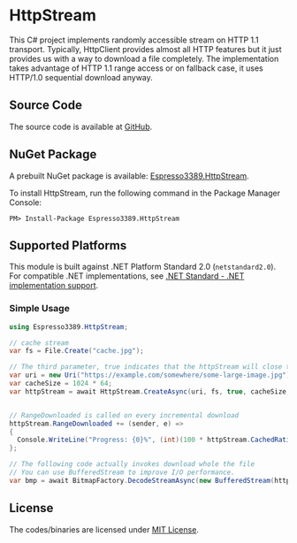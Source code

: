 HttpStream
==========
This C# project implements randomly accessible stream on HTTP 1.1 transport.
Typically, HttpClient provides almost all HTTP features but it just provides us with a way to download a file completely.
The implementation takes advantage of HTTP 1.1 range access or on fallback case, it uses HTTP/1.0 sequential download anyway.

## Source Code

The source code is available at [GitHub](https://github.com/espresso3389/HttpStream).

## NuGet Package

A prebuilt NuGet package is available: [Espresso3389.HttpStream](https://www.nuget.org/packages/Espresso3389.HttpStream/).

To install HttpStream, run the following command in the Package Manager Console:
```
PM> Install-Package Espresso3389.HttpStream
```

## Supported Platforms

This module is built against .NET Platform Standard 2.0 (`netstandard2.0`).
For compatible .NET implementations, see [.NET Standard - .NET implementation support](https://docs.microsoft.com/en-us/dotnet/standard/net-standard#net-implementation-support).

### Simple Usage

```cs
using Espresso3389.HttpStream;

// cache stream
var fs = File.Create("cache.jpg");

// The third parameter, true indicates that the httpStream will close the cache stream.
var uri = new Uri("https://example.com/somewhere/some-large-image.jpg");
var cacheSize = 1024 * 64;
var httpStream = await HttpStream.CreateAsync(uri, fs, true, cacheSize, null);


// RangeDownloaded is called on every incremental download
httpStream.RangeDownloaded += (sender, e) =>
{
  Console.WriteLine("Progress: {0}%", (int)(100 * httpStream.CachedRatio));
};

// The following code actually invokes download whole the file
// You can use BufferedStream to improve I/O performance.
var bmp = await BitmapFactory.DecodeStreamAsync(new BufferedStream(httpStream, cacheSize));
```

## License

The codes/binaries are licensed under [MIT License](https://github.com/espresso3389/HttpStream/blob/master/LICENSE).
